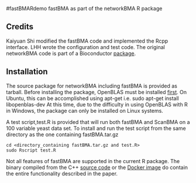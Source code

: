 #fastBMARdemo
fastBMA as part of the networkBMA R package
## Credits
Kaiyuan Shi modified the fastBMA code and implemented the Rcpp interface. LHH wrote the configuration and test code. The original networkBMA code is part of a Bioconductor [package](https://www.bioconductor.org/packages/release/bioc/html/networkBMA.html).

## Installation
The source package for networkBMA including fastBMA is provided as tarball.
Before installing the package, OpenBLAS must be installed [first](http://www.openblas.net/). On Ubuntu, this can be accomplished using apt-get i.e. sudo apt-get install libopenblas-dev
At this time, due to the difficulty in using OpenBLAS with R in Windows, the package can only be installed on Linux systems. 

A test script,test.R is provided that will run both fastBMA and ScanBMA on a 100 variable yeast data set.
To install and run the test script from the same directory as the one containing fastBMA.tar.gz

````
cd <directory_containing fastBMA.tar.gz and test.R>
sudo Rscript test.R
````
Not all features of fastBMA are supported in the current R package. The binary compiled from the C++ [source code](https://github.com/lhhunghimself/fastBMA) or the [Docker image](https://hub.docker.com/r/biodepot/fastbmampi/) do contain the entire functionality described in the paper.
